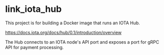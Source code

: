 # link_iota_hub

This project is for building a Docker image that runs an IOTA Hub.

https://docs.iota.org/docs/hub/0.1/introduction/overview

The Hub connects to an IOTA node's API port and exposes a port for gRPC API for payment processing.